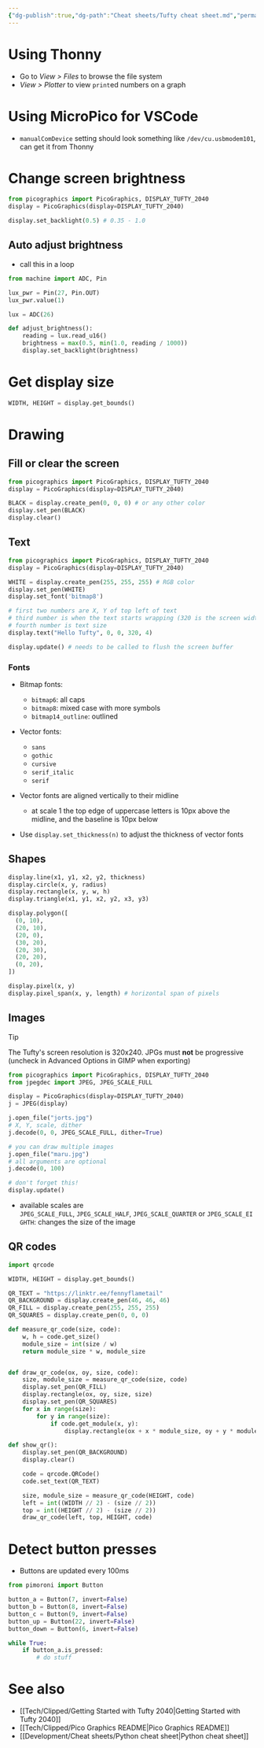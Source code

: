 ```yaml
---
{"dg-publish":true,"dg-path":"Cheat sheets/Tufty cheat sheet.md","permalink":"/cheat-sheets/tufty-cheat-sheet/","tags":["tech/tufty","language/python"]}
---
```



# Using Thonny

- Go to *View > Files* to browse the file system
- *View > Plotter* to view `print`ed numbers on a graph

# Using MicroPico for VSCode

- `manualComDevice` setting should look something like `/dev/cu.usbmodem101`, can get it from Thonny

# Change screen brightness

```python
from picographics import PicoGraphics, DISPLAY_TUFTY_2040
display = PicoGraphics(display=DISPLAY_TUFTY_2040)

display.set_backlight(0.5) # 0.35 - 1.0
```

## Auto adjust brightness

- call this in a loop

```python
from machine import ADC, Pin

lux_pwr = Pin(27, Pin.OUT)
lux_pwr.value(1)

lux = ADC(26)

def adjust_brightness():
    reading = lux.read_u16()
    brightness = max(0.5, min(1.0, reading / 1000))
    display.set_backlight(brightness)
```

# Get display size

```python
WIDTH, HEIGHT = display.get_bounds()
```

# Drawing

## Fill or clear the screen

```python
from picographics import PicoGraphics, DISPLAY_TUFTY_2040
display = PicoGraphics(display=DISPLAY_TUFTY_2040)

BLACK = display.create_pen(0, 0, 0) # or any other color
display.set_pen(BLACK)
display.clear()
```

## Text

```python
from picographics import PicoGraphics, DISPLAY_TUFTY_2040
display = PicoGraphics(display=DISPLAY_TUFTY_2040)

WHITE = display.create_pen(255, 255, 255) # RGB color
display.set_pen(WHITE)
display.set_font('bitmap8')

# first two numbers are X, Y of top left of text
# third number is when the text starts wrapping (320 is the screen width, so this will span the screen - use -1 to disable text wrapping)
# fourth number is text size
display.text("Hello Tufty", 0, 0, 320, 4)

display.update() # needs to be called to flush the screen buffer
```

### Fonts

- Bitmap fonts:
    - `bitmap6`: all caps
    - `bitmap8`: mixed case with more symbols
    - `bitmap14_outline`: outlined

- Vector fonts:
    - `sans`
    - `gothic`
    - `cursive`
    - `serif_italic`
    - `serif`
- Vector fonts are aligned vertically to their midline
    - at scale 1 the top edge of uppercase letters is 10px above the midline, and the baseline is 10px below
- Use `display.set_thickness(n)` to adjust the thickness of vector fonts

## Shapes

```python
display.line(x1, y1, x2, y2, thickness)
display.circle(x, y, radius)
display.rectangle(x, y, w, h)
display.triangle(x1, y1, x2, y2, x3, y3)

display.polygon([
  (0, 10),
  (20, 10),
  (20, 0),
  (30, 20),
  (20, 30),
  (20, 20),
  (0, 20),
])

display.pixel(x, y)
display.pixel_span(x, y, length) # horizontal span of pixels
```

## Images

> [!tip]
> The Tufty's screen resolution is 320x240. JPGs must **not** be progressive (uncheck in Advanced Options in GIMP when exporting)

```python
from picographics import PicoGraphics, DISPLAY_TUFTY_2040
from jpegdec import JPEG, JPEG_SCALE_FULL

display = PicoGraphics(display=DISPLAY_TUFTY_2040)
j = JPEG(display)

j.open_file("jorts.jpg")
# X, Y, scale, dither
j.decode(0, 0, JPEG_SCALE_FULL, dither=True)

# you can draw multiple images
j.open_file("maru.jpg")
# all arguments are optional
j.decode(0, 100)

# don't forget this!
display.update()
```

- available scales are `JPEG_SCALE_FULL`, `JPEG_SCALE_HALF`, `JPEG_SCALE_QUARTER` or `JPEG_SCALE_EIGHTH`: changes the size of the image

## QR codes

```python
import qrcode

WIDTH, HEIGHT = display.get_bounds()

QR_TEXT = "https://linktr.ee/fennyflametail"
QR_BACKGROUND = display.create_pen(46, 46, 46)
QR_FILL = display.create_pen(255, 255, 255)
QR_SQUARES = display.create_pen(0, 0, 0)

def measure_qr_code(size, code):
    w, h = code.get_size()
    module_size = int(size / w)
    return module_size * w, module_size


def draw_qr_code(ox, oy, size, code):
    size, module_size = measure_qr_code(size, code)
    display.set_pen(QR_FILL)
    display.rectangle(ox, oy, size, size)
    display.set_pen(QR_SQUARES)
    for x in range(size):
        for y in range(size):
            if code.get_module(x, y):
                display.rectangle(ox + x * module_size, oy + y * module_size, module_size, module_size)

def show_qr():
    display.set_pen(QR_BACKGROUND)
    display.clear()

    code = qrcode.QRCode()
    code.set_text(QR_TEXT)

    size, module_size = measure_qr_code(HEIGHT, code)
    left = int((WIDTH // 2) - (size // 2))
    top = int((HEIGHT // 2) - (size // 2))
    draw_qr_code(left, top, HEIGHT, code)
```

# Detect button presses

- Buttons are updated every 100ms

```python
from pimoroni import Button

button_a = Button(7, invert=False)
button_b = Button(8, invert=False)
button_c = Button(9, invert=False)
button_up = Button(22, invert=False)
button_down = Button(6, invert=False)

while True:
    if button_a.is_pressed:
        # do stuff
```

# See also

- [[Tech/Clipped/Getting Started with Tufty 2040\|Getting Started with Tufty 2040]]
- [[Tech/Clipped/Pico Graphics README\|Pico Graphics README]]
- [[Development/Cheat sheets/Python cheat sheet\|Python cheat sheet]]
